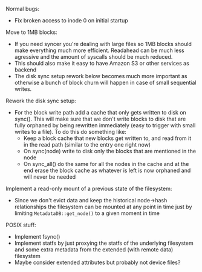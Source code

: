 Normal bugs:
  - Fix broken access to inode 0 on initial startup

Move to 1MB blocks:
  - If you need syncer you're dealing with large files so 1MB blocks should make everything much more efficient. Readahead can be much less agressive and the amount of syscalls should be much reduced.
  - This should also make it easy to have Amazon S3 or other services as backend
  - The disk sync setup rework below becomes much more important as otherwise a bunch of block churn will happen in case of small sequential writes.

Rework the disk sync setup:
  - For the block write path add a cache that only gets written to disk on sync(). This will make sure that we don't write blocks to disk that are fully orphaned by being rewritten immediately (easy to trigger with small writes to a file). To do this do something like:
    - Keep a block cache that new blocks get written to, and read from it in the read path (similar to the entry one right now)
    - On sync(node) write to disk only the blocks that are mentioned in the node
    - On sync_all() do the same for all the nodes in the cache and at the end erase the block cache as whatever is left is now orphaned and will never be needed

Implement a read-only mount of a previous state of the filesystem:
  - Since we don't evict data and keep the historical node->hash relationships the filesystem can be mounted at any point in time just by limiting `MetadataDB::get_node()` to a given moment in time

POSIX stuff:
  - Implement fsync()
  - Implement statfs by just proxying the statfs of the underlying filesystem and some extra metadata from the extended (with remote data) filesystem
  - Maybe consider extended attributes but probably not device files?
